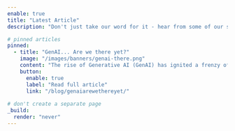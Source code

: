 ```yaml
---
enable: true
title: "Latest Article"
description: "Don't just take our word for it - hear from some of our satisfied users!  Check out some of our testimonials below to see what others are saying about Hugoplate."

# pinned articles
pinned:
  - title: "GenAI... Are we there yet?"
    image: "/images/banners/genai-there.png"
    content: "The rise of Generative AI (GenAI) has ignited a frenzy of excitement and hype, captivating the tech world with its remarkable capabilities in generating human-like text, images, code, and more. As Solutions Architects, our pivotal role lies in navigating this landscape with a discerning eye, separating the transient hype from the enduring trends. By adopting a problem-centric mindset, staying abreast of technical advancements, and addressing concerns around sustainability, reliability, and ethics, we can harness the power of GenAI to create scalable, impactful solutions that outlive the hype cycles and contribute to sustainable progress across industries and societies."
    button:
      enable: true
      label: "Read full article"
      link: "/blog/genaiarewethereyet/"
      
# don't create a separate page
_build:
  render: "never"
---
```


